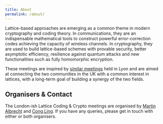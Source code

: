 ```yaml
---
title: About
permalink: /about/
---
```


Lattice-based approaches are emerging as a common theme in modern cryptography and coding theory. In communications, they are an indispensable mathematical tools to construct powerful error-correction codes achieving the capacity of wireless channels. In cryptography, they are used to build lattice-based schemes with provable security, better asymptotic efficiency, resilience against quantum attacks and new functionalities such as fully homomorphic encryption.

These meetings are inspired by [similar meetings](http://perso.ens-lyon.fr/damien.stehle/LATTICE_MEETINGS.html) held in Lyon and are aimed at connecting the two communities in the UK with a common interest in lattices, with a long-term goal of building a synergy of the two fields.

## Organisers & Contact

The London-ish Lattice Coding & Crypto meetings are organised by [Martin Albrecht](http://malb.io) and [Cong Ling](http://www.commsp.ee.ic.ac.uk/~cling/). If you have any queries, please get in touch with either or both organisers.
